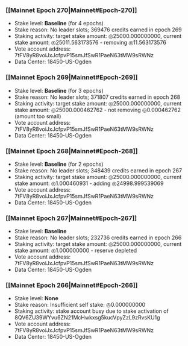### [[Mainnet Epoch 270|Mainnet#Epoch-270]]
* Stake level: **Baseline** (for 4 epochs)
* Stake reason: No leader slots; 369476 credits earned in epoch 269
* Staking activity: target stake amount: ◎25000.000000000, current stake amount: ◎25011.563173576 - removing ◎11.563173576
* Vote account address: 7tFV8yR8voiJxJcfpvP15smJfSwR1PaeN63tMW9sRWNz
* Data Center: 18450-US-Ogden
### [[Mainnet Epoch 269|Mainnet#Epoch-269]]
* Stake level: **Baseline** (for 3 epochs)
* Stake reason: No leader slots; 371807 credits earned in epoch 268
* Staking activity: target stake amount: ◎25000.000000000, current stake amount: ◎25000.000462762 - not removing ◎0.000462762 (amount too small)
* Vote account address: 7tFV8yR8voiJxJcfpvP15smJfSwR1PaeN63tMW9sRWNz
* Data Center: 18450-US-Ogden
### [[Mainnet Epoch 268|Mainnet#Epoch-268]]
* Stake level: **Baseline** (for 2 epochs)
* Stake reason: No leader slots; 348439 credits earned in epoch 267
* Staking activity: target stake amount: ◎25000.000000000, current stake amount: ◎1.000460931 - adding ◎24998.999539069
* Vote account address: 7tFV8yR8voiJxJcfpvP15smJfSwR1PaeN63tMW9sRWNz
* Data Center: 18450-US-Ogden
### [[Mainnet Epoch 267|Mainnet#Epoch-267]]
* Stake level: **Baseline**
* Stake reason: No leader slots; 232736 credits earned in epoch 266
* Staking activity: target stake amount: ◎25000.000000000, current stake amount: ◎1.000000000 - reserve depleted
* Vote account address: 7tFV8yR8voiJxJcfpvP15smJfSwR1PaeN63tMW9sRWNz
* Data Center: 18450-US-Ogden
### [[Mainnet Epoch 266|Mainnet#Epoch-266]]
* Stake level: **None**
* Stake reason: Insufficient self stake: ◎0.000000000
* Staking activity: stake account busy due to stake activation of 8QV6ZU39WYvu6ZN21McHwkxsg5kucVpyZzL9zRvsKU1g
* Vote account address: 7tFV8yR8voiJxJcfpvP15smJfSwR1PaeN63tMW9sRWNz
* Data Center: 18450-US-Ogden